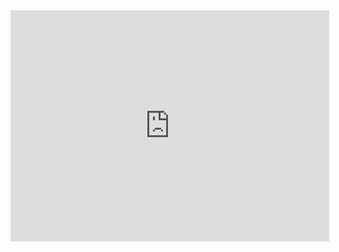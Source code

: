 <iframe width="510" height="370" src="https://www.youtube.com/embed/64UPbWzQXO0" frameborder="0" allow="accelerometer; autoplay; encrypted-media; gyroscope; picture-in-picture" allowfullscreen></iframe>
